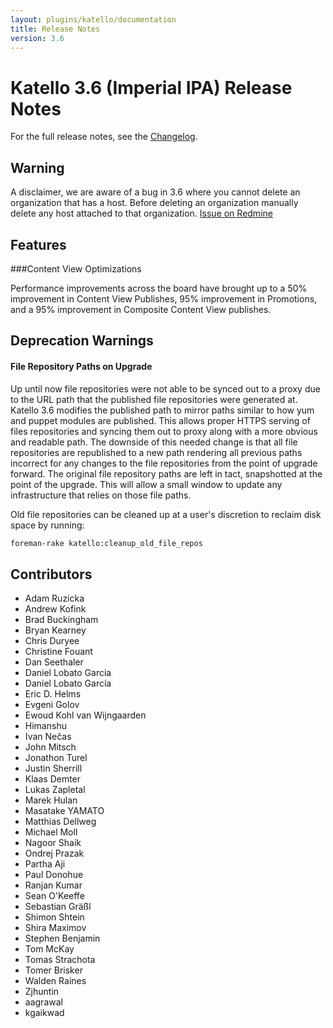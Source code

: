 ```yaml
---
layout: plugins/katello/documentation
title: Release Notes
version: 3.6
---
```


# Katello 3.6 (Imperial IPA) Release Notes

For the full release notes, see the [Changelog](https://github.com/Katello/katello/blob/KATELLO-3.6/CHANGELOG.md).

## Warning

A disclaimer, we are aware of a bug in 3.6 where you cannot delete an organization that has a host. Before deleting an organization manually delete any host attached to that organization. [Issue on Redmine](http://projects.theforeman.org/issues/23262)

## Features

###Content View Optimizations 

Performance improvements across the board have brought up to a 50% improvement in Content View Publishes, 95% improvement in Promotions, and a 95% improvement in Composite Content View publishes.

## Deprecation Warnings

#### File Repository Paths on Upgrade

Up until now file repositories were not able to be synced out to a proxy due to the URL path that the published file repositories were generated at. Katello 3.6 modifies the published path to mirror paths similar to how yum and puppet modules are published. This allows proper HTTPS serving of files repositories and syncing them out to proxy along with a more obvious and readable path. The downside of this needed change is that all file repositories are republished to a new path rendering all previous paths incorrect for any changes to the file repositories from the point of upgrade forward. The original file repository paths are left in tact, snapshotted at the point of the upgrade. This will allow a small window to update any infrastructure that relies on those file paths.

Old file repositories can be cleaned up at a user's discretion to reclaim disk space by running:

```bash
foreman-rake katello:cleanup_old_file_repos
```

## Contributors
 - Adam Ruzicka
 - Andrew Kofink
 - Brad Buckingham
 - Bryan Kearney
 - Chris Duryee
 - Christine Fouant
 - Dan Seethaler
 - Daniel Lobato Garcia
 - Daniel Lobato García
 - Eric D. Helms
 - Evgeni Golov
 - Ewoud Kohl van Wijngaarden
 - Himanshu
 - Ivan Nečas
 - John Mitsch
 - Jonathon Turel
 - Justin Sherrill
 - Klaas Demter
 - Lukas Zapletal
 - Marek Hulan
 - Masatake YAMATO
 - Matthias Dellweg
 - Michael Moll
 - Nagoor Shaik
 - Ondrej Prazak
 - Partha Aji
 - Paul Donohue
 - Ranjan Kumar
 - Sean O\'Keeffe
 - Sebastian Gräßl
 - Shimon Shtein
 - Shira Maximov
 - Stephen Benjamin
 - Tom McKay
 - Tomas Strachota
 - Tomer Brisker
 - Walden Raines
 - Zjhuntin
 - aagrawal
 - kgaikwad


